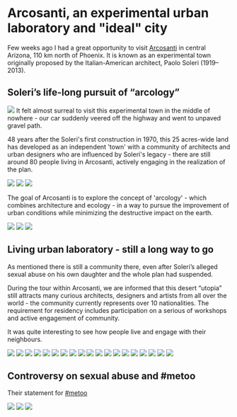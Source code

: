 # Arcosanti, an experimental urban laboratory and "ideal" city

Few weeks ago I had a great opportunity to visit [Arcosanti](https://arcosanti.org/) in central Arizona, 110 km north of Phoenix. It is known as an experimental town originally proposed by the Italian-American architect, Paolo Soleri (1919–2013).

## Soleri’s life-long pursuit of “arcology”

![](arcosanti01.jpg)
It felt almost surreal to visit this experimental town in the middle of nowhere - our car suddenly veered off the highway and went to unpaved gravel path.

48 years after the Soleri's first construction in 1970, this 25 acres-wide land has developed as an independent 'town' with a community of architects and urban designers who are influenced by Soleri's legacy - there are still around 80 people living in Arcosanti, actively engaging in the realization of the plan.

![](arcosanti02.jpg)
![](arcosanti03.jpg)
![](arcosanti04.jpg)


The goal of Arcosanti is to explore the concept of 'arcology' - which combines architecture and ecology - in a way to pursue the improvement of urban conditions while minimizing the destructive impact on the earth.

![](arcosanti05.jpg)
![](arcosanti06.jpg)
![](arcosanti07.jpg)


## Living urban laboratory - still a long way to go

As mentioned there is still a community there, even after Soleri’s alleged sexual abuse on his own daughter and the whole plan had suspended.

During the tour within Arcosanti, we are informed that this desert “utopia” still attracts many curious architects, designers and artists from all over the world - the community currently represents over 10 nationalities. The requirement for residency includes participation on a serious of workshops and active engagement of community.

It was quite interesting to see how people live and engage with their neighbours.

![](arcosanti08.jpg)
![](arcosanti09.jpg)
![](arcosanti10.jpg)
![](arcosanti11.jpg)
![](arcosanti12.jpg)
![](arcosanti13.jpg)
![](arcosanti14.jpg)
![](arcosanti15.jpg)
![](arcosanti16.jpg)
![](arcosanti17.jpg)
![](arcosanti18.jpg)
![](arcosanti19.jpg)
![](arcosanti20.jpg)
![](arcosanti21.jpg)
![](arcosanti22.jpg)
![](arcosanti23.jpg)
![](arcosanti24.jpg)
![](arcosanti25.jpg)
![](arcosanti26.jpg)

## Controversy on sexual abuse and #metoo

Their statement for [#metoo](https://arcosanti.org/metoo/)

![](arcosanti27.jpg)
![](arcosanti28.jpg)
![](arcosanti29.jpg)
